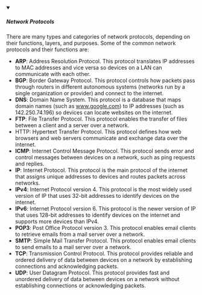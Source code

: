 <!-- https://brandfolder.com/workbench/extract-text-from-image -->
<!-- ![for root](/img/interviews/angular/forroot.png) -->

<details open>
<summary><h5>Network Protocols</h5></summary>

There are many types and categories of network protocols, depending on their functions, layers, and purposes. Some of the common network protocols and their functions are:

- **ARP**: Address Resolution Protocol. This protocol translates IP addresses to MAC addresses and vice versa so devices on a LAN can communicate with each other.
- **BGP**: Border Gateway Protocol. This protocol controls how packets pass through routers in different autonomous systems (networks run by a single organization or provider) and connect to the internet.
- **DNS**: Domain Name System. This protocol is a database that maps domain names (such as www.google.com) to IP addresses (such as 142.250.74.196) so devices can locate websites on the internet.
- **FTP**: File Transfer Protocol. This protocol enables the transfer of files between a client and a server over a network.
- HTTP: Hypertext Transfer Protocol. This protocol defines how web browsers and web servers communicate and exchange data over the internet.
- **ICMP**: Internet Control Message Protocol. This protocol sends error and control messages between devices on a network, such as ping requests and replies.
- **IP**: Internet Protocol. This protocol is the main protocol of the internet that assigns unique addresses to devices and routes packets across networks.
- **IPv4**: Internet Protocol version 4. This protocol is the most widely used version of IP that uses 32-bit addresses to identify devices on the internet.
- **IPv6**: Internet Protocol version 6. This protocol is the newer version of IP that uses 128-bit addresses to identify devices on the internet and supports more devices than IPv4.
- **POP3**: Post Office Protocol version 3. This protocol enables email clients to retrieve emails from a mail server over a network.
- **SMTP**: Simple Mail Transfer Protocol. This protocol enables email clients to send emails to a mail server over a network.
- **TCP**: Transmission Control Protocol. This protocol provides reliable and ordered delivery of data between devices on a network by establishing connections and acknowledging packets.
- **UDP**: User Datagram Protocol. This protocol provides fast and unordered delivery of data between devices on a network without establishing connections or acknowledging packets.

</details>

